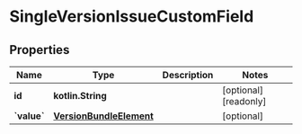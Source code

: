 
# SingleVersionIssueCustomField

## Properties
Name | Type | Description | Notes
------------ | ------------- | ------------- | -------------
**id** | **kotlin.String** |  |  [optional] [readonly]
**&#x60;value&#x60;** | [**VersionBundleElement**](VersionBundleElement.md) |  |  [optional]



